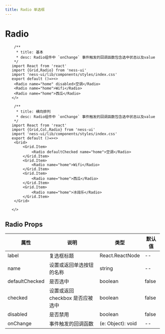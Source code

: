 ```yaml
---
title: Radio 单选框
---
```

# Radio
```tsx
    /**
     * title: 基本
     * desc: Radio组件中 `onChange` 事件触发的回调函数包含选中状态以及value
    */
   import React from 'react'
   import {Grid,Radio} from 'ness-ui'
   import 'ness-ui/lib/components/styles/index.css'
   export default ()=><>
    <Radio name="home" disabled>空调</Radio>
    <Radio name="home">Wifi</Radio>
    <Radio name="home">西瓜</Radio>
   </>
```
```tsx
    /**
     * title: 横向排列
     * desc: Radio组件中 `onChange` 事件触发的回调函数包含选中状态以及value
    */
   import React from 'react'
   import {Grid,Col,Radio} from 'ness-ui'
   import 'ness-ui/lib/components/styles/index.css'
   export default ()=><>
    <Grid>
        <Grid.Item>
            <Radio defaultChecked name="home">空调</Radio>
        </Grid.Item>
        <Grid.Item>
            <Radio name="home">Wifi</Radio>
        </Grid.Item>
        <Grid.Item>
            <Radio name="home">西瓜</Radio>
        </Grid.Item>
        <Grid.Item>
            <Radio name="home">冰阔乐</Radio>
        </Grid.Item>
    </Grid>
    
   </>
```


## Radio Props

属性 | 说明 | 类型 | 默认值
----|-----|------|------
| label        | 复选框标题  | React.ReactNode | -- |
| name | 设置或返回单选按钮的名称 | string | -- |
| defaultChecked        | 是否选中  | boolean | false |
| checked        | 设置或返回 checkbox 是否应被选中  | boolean | false |  
| disabled | 是否禁用 | boolean   | false |
| onChange      |   事件触发的回调函数   | (e: Object): void |  --  |